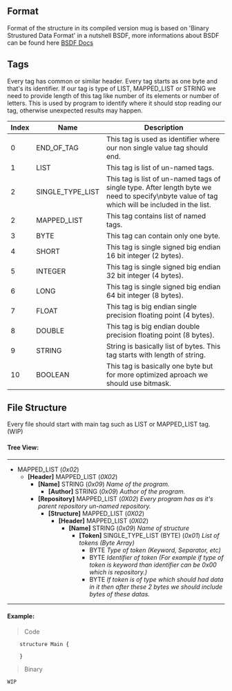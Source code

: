 ## Format

Format of the structure in its compiled version mug is based on
'Binary Strustured Data Format' in a nutshell BSDF, more informations about
BSDF can be found here [BSDF Docs](https://bsdf.readthedocs.io/#)

## Tags
Every tag has common or similar header. Every tag starts as one byte and that's its identifier.
If our tag is type of LIST, MAPPED_LIST or STRING we need to provide length of this tag
like number of its elements or number of letters. This is used by program to identify where it
should stop reading our tag, otherwise unexpected results may happen.

| Index  | Name | Description |
| ------ | ---- | ----------- |
| 0  | END_OF_TAG | This tag is used as identifier where our non single value tag should end. |
| 1  | LIST | This tag is list of un-named tags. |
| 2  | SINGLE_TYPE_LIST | This tag is list of un-named tags of single type. After length byte we need to specify\nbyte value of tag which will be included in the list. |
| 2  | MAPPED_LIST | This tag contains list of named tags. |
| 3  | BYTE | This tag can contain only one byte. |
| 4  | SHORT | This tag is single signed big endian 16 bit integer (2 bytes). |
| 5  | INTEGER | This tag is single signed big endian 32 bit integer (4 bytes). |
| 6  | LONG | This tag is single signed big endian 64 bit integer (8 bytes). |
| 7  | FLOAT | This tag is big endian single precision floating point (4 bytes). |
| 8  | DOUBLE | This tag is big endian double precision floating point (8 bytes). |
| 9  | STRING | String is basically list of bytes. This tag starts with length of string. |
| 10 | BOOLEAN | This tag is basically one byte but for more optimized aproach we should use bitmask. |

## File Structure

Every file should start with main tag such as LIST or MAPPED_LIST tag. (WIP)

#### Tree View:

---
- MAPPED_LIST (*0x02*)
  - **[Header]** MAPPED_LIST (*0X02*)
    - **[Name]** STRING (*0x09*) *Name of the program.*
      - **[Author]** STRING (*0x09*) *Author of the program.*
    - **[Repository]** MAPPED_LIST (*0X02*) *Every program has as it's parent repository un-named repository.*
      - **[Structure]** MAPPED_LIST (*0X02*)
        - **[Header]** MAPPED_LIST (*0X02*)
          - **[Name]** STRING (*0x09*) *Name of structure*
            - **[Token]** SINGLE_TYPE_LIST (BYTE) (*0x01*) *List of tokens (Byte Array)*
              - BYTE *Type of token (Keyword, Separator, etc)*
              - BYTE *Identifier of token (For example if type of token is keyword than identifier can be 0x00 which is repository.)*
              - BYTE *If token is of type which should had data in it then after these 2 bytes we should include bytes of these datas.*
---

#### Example:
> Code
```
    structure Main {
      
    }
```  

> Binary
```
WIP
```